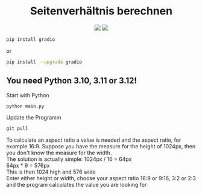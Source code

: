 <div align=center><h1>Seitenverhältnis berechnen</h1></div>
<p align="center">
  <img src="https://der-zerfleischer.de/images/github/svb1.png" />
  <img src="https://image.civitai.com/xG1nkqKTMzGDvpLrqFT7WA/a10229e3-12ae-46d7-a22a-b53bf81b76e9/original=true,quality=90/37638528.jpeg" />
</p>
 
```sh
pip install gradio
```

or

```sh
pip install --upgrade gradio
```

## You need Python 3.10, 3.11 or 3.12!

Start with Python

```sh
python main.py
```

Update the Programm

```sh
git pull
```

To calculate an aspect ratio a value is needed and the aspect ratio, for example 16:9. Suppose you have the measure for the height of 1024px, then you don't know the measure for the width.<br>
The solution is actually simple: 1024px / 16 = 64px<br>
64px * 9 = 576px<br>
This is then 1024 high and 576 wide<br>
Enter either height or width, choose your aspect ratio 16:9 or 9:16, 3:2 or 2:3 and the program calculates the value you are looking for
